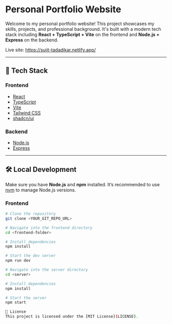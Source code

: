 # Personal Portfolio Website

Welcome to my personal portfolio website! This project showcases my skills, projects, and professional background. It's built with a modern tech stack including **React + TypeScript + Vite** on the frontend and **Node.js + Express** on the backend.

Live site: https://sujit-tadadikar.netlify.app/

---

## 🚀 Tech Stack

### Frontend
- [React](https://reactjs.org/)
- [TypeScript](https://www.typescriptlang.org/)
- [Vite](https://vitejs.dev/)
- [Tailwind CSS](https://tailwindcss.com/)
- [shadcn/ui](https://ui.shadcn.com/)

### Backend
- [Node.js](https://nodejs.org/)
- [Express](https://expressjs.com/)

---

## 🛠️ Local Development

Make sure you have **Node.js** and **npm** installed. It’s recommended to use [nvm](https://github.com/nvm-sh/nvm#installing-and-updating) to manage Node.js versions.

### Frontend

```bash
# Clone the repository
git clone <YOUR_GIT_REPO_URL>

# Navigate into the frontend directory
cd <frontend-folder>

# Install dependencies
npm install

# Start the dev server
npm run dev

# Navigate into the server directory
cd <server>

# Install dependencies
npm install

# Start the server
npm start

📄 License
This project is licensed under the [MIT License](LICENSE).
